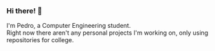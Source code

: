 ### Hi there! 👋

I'm Pedro, a Computer Engineering student.<br>
Right now there aren't any personal projects I'm working on, only using repositories for college.

